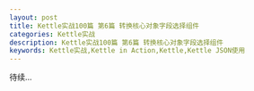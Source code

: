 ```yaml
---
layout: post
title: Kettle实战100篇 第6篇 转换核心对象字段选择组件
categories: Kettle实战
description: Kettle实战100篇 第6篇 转换核心对象字段选择组件
keywords: Kettle实战,Kettle in Action,Kettle,Kettle JSON使用
---
```


 待续...